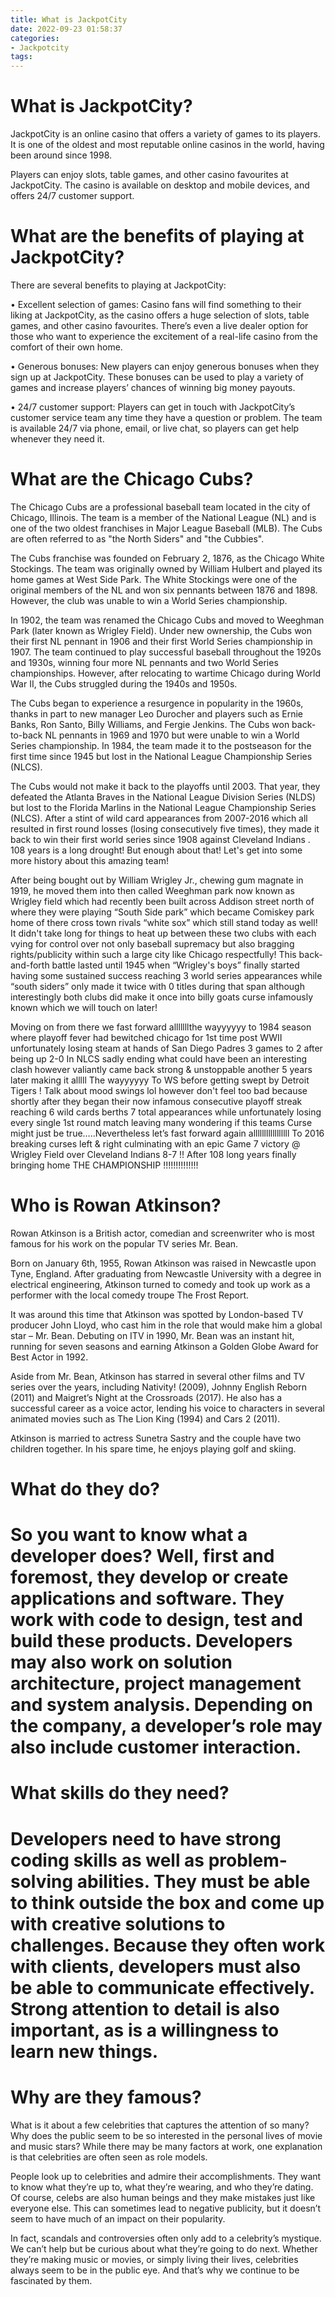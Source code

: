 ```yaml
---
title: What is JackpotCity
date: 2022-09-23 01:58:37
categories:
- Jackpotcity
tags:
---
```



#  What is JackpotCity?

JackpotCity is an online casino that offers a variety of games to its players. It is one of the oldest and most reputable online casinos in the world, having been around since 1998.

Players can enjoy slots, table games, and other casino favourites at JackpotCity. The casino is available on desktop and mobile devices, and offers 24/7 customer support.

# What are the benefits of playing at JackpotCity?

There are several benefits to playing at JackpotCity:

• Excellent selection of games: Casino fans will find something to their liking at JackpotCity, as the casino offers a huge selection of slots, table games, and other casino favourites. There’s even a live dealer option for those who want to experience the excitement of a real-life casino from the comfort of their own home.

• Generous bonuses: New players can enjoy generous bonuses when they sign up at JackpotCity. These bonuses can be used to play a variety of games and increase players’ chances of winning big money payouts.

• 24/7 customer support: Players can get in touch with JackpotCity’s customer service team any time they have a question or problem. The team is available 24/7 via phone, email, or live chat, so players can get help whenever they need it.

#  What are the Chicago Cubs?

The Chicago Cubs are a professional baseball team located in the city of Chicago, Illinois. The team is a member of the National League (NL) and is one of the two oldest franchises in Major League Baseball (MLB). The Cubs are often referred to as "the North Siders" and "the Cubbies".

The Cubs franchise was founded on February 2, 1876, as the Chicago White Stockings. The team was originally owned by William Hulbert and played its home games at West Side Park. The White Stockings were one of the original members of the NL and won six pennants between 1876 and 1898. However, the club was unable to win a World Series championship.

In 1902, the team was renamed the Chicago Cubs and moved to Weeghman Park (later known as Wrigley Field). Under new ownership, the Cubs won their first NL pennant in 1906 and their first World Series championship in 1907. The team continued to play successful baseball throughout the 1920s and 1930s, winning four more NL pennants and two World Series championships. However, after relocating to wartime Chicago during World War II, the Cubs struggled during the 1940s and 1950s.

The Cubs began to experience a resurgence in popularity in the 1960s, thanks in part to new manager Leo Durocher and players such as Ernie Banks, Ron Santo, Billy Williams, and Fergie Jenkins. The Cubs won back-to-back NL pennants in 1969 and 1970 but were unable to win a World Series championship. In 1984, the team made it to the postseason for the first time since 1945 but lost in the National League Championship Series (NLCS).

The Cubs would not make it back to the playoffs until 2003. That year, they defeated the Atlanta Braves in the National League Division Series (NLDS) but lost to the Florida Marlins in the National League Championship Series (NLCS). After a stint of wild card appearances from 2007-2016 which all resulted in first round losses (losing consecutively five times), they made it back to win their first world series since 1908 against Cleveland Indians . 108 years is a long drought! 
But enough about that! Let's get into some more history about this amazing team!

After being bought out by William Wrigley Jr., chewing gum magnate in 1919, he moved them into then called Weeghman park now known as Wrigley field which had recently been built across Addison street north of where they were playing “South Side park” which became Comiskey park home of there cross town rivals “white sox” which still stand today as well! It didn't take long for things to heat up between these two clubs with each vying for control over not only baseball supremacy but also bragging rights/publicity within such a large city like Chicago respectfully! This back-and-forth battle lasted until 1945 when “Wrigley's boys” finally started having some sustained success reaching 3 world series appearances while “south siders” only made it twice with 0 titles during that span although interestingly both clubs did make it once into billy goats curse infamously known which we will touch on later! 

Moving on from there we fast forward alllllllthe wayyyyyy to 1984 season where playoff fever had bewitched chicago for 1st time post WWII unfortunately losing steam at hands of San Diego Padres 3 games to 2 after being up 2-0 In NLCS sadly ending what could have been an interesting clash however valiantly came back strong & unstoppable another 5 years later making it alllll The wayyyyyy To WS before getting swept by Detroit Tigers ! Talk about mood swings lol however don't feel too bad because shortly after they began their now infamous consecutive playoff streak reaching 6 wild cards berths 7 total appearances while unfortunately losing every single 1st round match leaving many wondering if this teams Curse might just be true…..Nevertheless let’s fast forward again alllllllllllllllll To 2016 breaking curses left & right culminating with an epic Game 7 victory @ Wrigley Field over Cleveland Indians 8-7 !! After 108 long years finally bringing home THE CHAMPIONSHIP !!!!!!!!!!!!!!

#  Who is Rowan Atkinson?

Rowan Atkinson is a British actor, comedian and screenwriter who is most famous for his work on the popular TV series Mr. Bean.

Born on January 6th, 1955, Rowan Atkinson was raised in Newcastle upon Tyne, England. After graduating from Newcastle University with a degree in electrical engineering, Atkinson turned to comedy and took up work as a performer with the local comedy troupe The Frost Report.

It was around this time that Atkinson was spotted by London-based TV producer John Lloyd, who cast him in the role that would make him a global star – Mr. Bean. Debuting on ITV in 1990, Mr. Bean was an instant hit, running for seven seasons and earning Atkinson a Golden Globe Award for Best Actor in 1992.

Aside from Mr. Bean, Atkinson has starred in several other films and TV series over the years, including Nativity! (2009), Johnny English Reborn (2011) and Maigret’s Night at the Crossroads (2017). He also has a successful career as a voice actor, lending his voice to characters in several animated movies such as The Lion King (1994) and Cars 2 (2011).

Atkinson is married to actress Sunetra Sastry and the couple have two children together. In his spare time, he enjoys playing golf and skiing.

#  What do they do?

#

# So you want to know what a developer does? Well, first and foremost, they develop or create applications and software. They work with code to design, test and build these products. Developers may also work on solution architecture, project management and system analysis. Depending on the company, a developer’s role may also include customer interaction.

#  What skills do they need?

#

# Developers need to have strong coding skills as well as problem-solving abilities. They must be able to think outside the box and come up with creative solutions to challenges. Because they often work with clients, developers must also be able to communicate effectively. Strong attention to detail is also important, as is a willingness to learn new things.

#  Why are they famous?

What is it about a few celebrities that captures the attention of so many? Why does the public seem to be so interested in the personal lives of movie and music stars? While there may be many factors at work, one explanation is that celebrities are often seen as role models.

People look up to celebrities and admire their accomplishments. They want to know what they’re up to, what they’re wearing, and who they’re dating. Of course, celebs are also human beings and they make mistakes just like everyone else. This can sometimes lead to negative publicity, but it doesn’t seem to have much of an impact on their popularity.

In fact, scandals and controversies often only add to a celebrity’s mystique. We can’t help but be curious about what they’re going to do next. Whether they’re making music or movies, or simply living their lives, celebrities always seem to be in the public eye. And that’s why we continue to be fascinated by them.